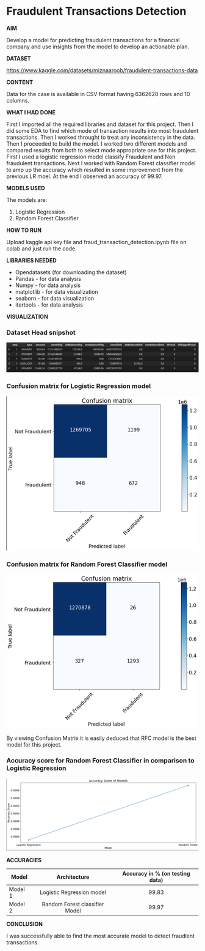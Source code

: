 # Fraudulent Transactions Detection

**AIM**

Develop a model for predicting fraudulent transactions for a financial company and use insights from the model to develop an actionable plan.

**DATASET**

https://www.kaggle.com/datasets/miznaaroob/fraudulent-transactions-data

**CONTENT**

Data for the case is available in CSV format having 6362620 rows and 10 columns.

**WHAT I HAD DONE**

First I imported all the required libraries and dataset for this project. Then I did some EDA to find which mode of transaction results into most fraudulent transactions. Then I worked throught to treat any inconsistency in the data. Then I proceeded to build the model. I worked two different models and compared results from both to select mode appropriate one for this project. First I used a logistic regression model classify Fraudulent and Non fraudulent transactions. Next I worked with Random Forest classifier model to amp up the accuracy which resulted in some improvement from the previous LR moel. At the end I observed an accuracy of 99.97.

**MODELS USED**

The models are:

1. Logistic Regression
2. Random Forest Classifier

**HOW TO RUN**

Upload kaggle api key file and fraud_transaction_detection.ipynb file on colab and just run the code.

**LIBRARIES NEEDED**

* Opendatasets (for downloading the dataset)
* Pandas - for data analysis
* Numpy - for data analysis
* matplotlib - for data visualization
* seaborn - for data visualization
* itertools - for data analysis

**VISUALIZATION**

### Dataset Head snipshot
![Dataset Head snipshot](../Images/Dataset%20head.png)

### Confusion matrix for Logistic Regression model
![Confusion matrix for Logistic Regression model](../Images/lr_cm.png)

### Confusion matrix for Random Forest Classifier model
![Confusion matrix for Random Forest Classifier model](../Images/rfc_cm.png)

By viewing Confusion Matrix it is easily deduced that RFC model is the best model for this project.

### Accuracy score for Random Forest Classifier in comparison to Logistic Regression
![Accuracy score for Random Forest Classifier in comparison to Logistic Regression](../Images/acc_com_lr_rfc.png)

**ACCURACIES**

| Model         | Architecture                      | Accuracy in % (on testing data) |
| ------------- |:---------------------------------:|:-------------:|
| Model 1       | Logistic Regression model         |99.83          |
| Model 2       | Random Forest classifier Model    |99.97          |


**CONCLUSION**

I was successfully able to find the most accurate model to detect fraudlent transactions.
